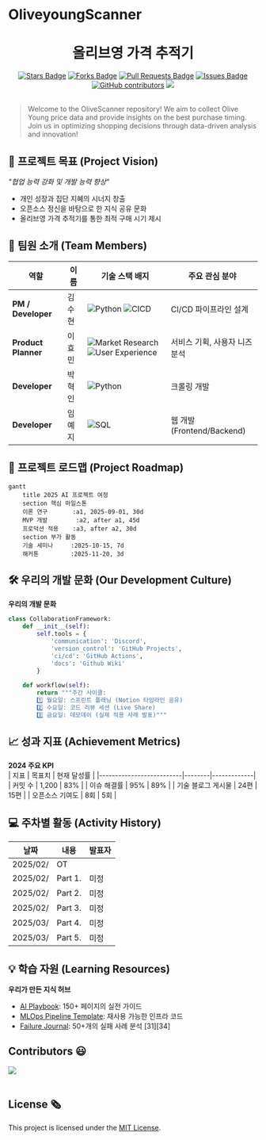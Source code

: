 # OliveyoungScanner

<h1 align="center"> 올리브영 가격 추적기 </h1>

<div align="center">
<a href="https://github.com/Thursday-Zero/OliveyoungScanner/stargazers"><img src="https://img.shields.io/github/stars/Thursday-Zero/OliveyoungScanner" alt="Stars Badge"/></a>
<a href="https://github.com/Thursday-Zero/OliveyoungScanner/network/members"><img src="https://img.shields.io/github/forks/Thursday-Zero/OliveyoungScanner" alt="Forks Badge"/></a>
<a href="https://github.com/Thursday-Zero/OliveyoungScanner/pulls"><img src="https://img.shields.io/github/issues-pr/Thursday-Zero/OliveyoungScanner" alt="Pull Requests Badge"/></a>
<a href="https://github.com/Thursday-Zero/OliveyoungScanner/issues"><img src="https://img.shields.io/github/issues/Thursday-Zero/OliveyoungScanner" alt="Issues Badge"/></a>
<a href="https://github.com/Thursday-Zero/OliveyoungScanner/graphs/contributors"><img alt="GitHub contributors" src="https://img.shields.io/github/contributors/Thursday-Zero/OliveyoungScanner?color=2b9348"></a>
<a href="https://hits.seeyoufarm.com"><img src="https://hits.seeyoufarm.com/api/count/incr/badge.svg?url=https%3A%2F%2Fgithub.com%2FThursday-Zero%2FOliveyoungScanner&count_bg=%2379C83D&title_bg=%23555555&icon=&icon_color=%23E7E7E7&title=hits&edge_flat=false"/></a>
</div>
<br>

<!-- sheilds: https://shields.io/ -->
<!-- hits badge: https://hits.seeyoufarm.com/ -->

> Welcome to the OliveScanner repository! We aim to collect Olive Young price data and provide insights on the best purchase timing. Join us in optimizing shopping decisions through data-driven analysis and innovation!

## 🌟 프로젝트 목표 (Project Vision)
_"협업 능력 강화 및 개발 능력 향상"_  
- 개인 성장과 집단 지혜의 시너지 창출
- 오픈소스 정신을 바탕으로 한 지식 공유 문화
- 올리브영 가격 추적기를 통한 최적 구매 시기 제시

## 🧑 팀원 소개 (Team Members)

| 역할          | 이름 |  기술 스택 배지                                                                 | 주요 관심 분야                          |
|---------------|------|-----------------------------------------------------------------------|----------------------------------------|
| **PM / Developer** | 김수현 | ![Python](https://img.shields.io/badge/Python-3776AB) ![CICD](https://img.shields.io/badge/-CI%2FCD-00A86B?logo=ci-cd&logoColor=white)   | CI/CD 파이프라인 설계             |
| **Product Planner** | 이효민 |  ![Market Research](https://img.shields.io/badge/Market_Research-Analytics-FF5733) ![User Experience](https://img.shields.io/badge/User_Experience-UX-00A86B) | 서비스 기획, 사용자 니즈 분석 |
| **Developer** | 박혁인 | ![Python](https://img.shields.io/badge/Python-3776AB) | 크롤링 개발                  |
| **Developer** | 임예지 | ![SQL](https://img.shields.io/badge/SQL-Advanced-003B57) | 웹 개발(Frontend/Backend)                  |


## 🚀 프로젝트 로드맵 (Project Roadmap)
```mermaid
gantt
    title 2025 AI 프로젝트 여정
    section 핵심 마일스톤
    이론 연구       :a1, 2025-09-01, 30d
    MVP 개발        :a2, after a1, 45d
    프로덕션 적용    :a3, after a2, 30d
    section 부가 활동
    기술 세미나     :2025-10-15, 7d
    해커톤         :2025-11-20, 3d
```


## 🛠️ 우리의 개발 문화 (Our Development Culture)
**우리의 개발 문화**  
```python
class CollaborationFramework:
    def __init__(self):
        self.tools = {
            'communication': 'Discord',
            'version_control': 'GitHub Projects',
            'ci/cd': 'GitHub Actions',
            'docs': 'Github Wiki'
        }
    
    def workflow(self):
        return """주간 사이클:
        1️⃣ 월요일: 스프린트 플래닝 (Notion 타임라인 공유)
        2️⃣ 수요일: 코드 리뷰 세션 (Live Share)
        3️⃣ 금요일: 데모데이 (실제 적용 사례 발표)"""
```


## 📈 성과 지표 (Achievement Metrics)
**2024 주요 KPI**  
| 지표                     | 목표치 | 현재 달성률 |
|--------------------------|--------|-------------|
| 커밋 수                  | 1,200  | 83%         |
| 이슈 해결률              | 95%    | 89%         | 
| 기술 블로그 게시물       | 24편   | 15편        |
| 오픈소스 기여도          | 8회    | 5회         |


## 💻 주차별 활동 (Activity History)

| 날짜 | 내용 | 발표자 | 
| -------- | -------- | ---- |
| 2025/02/ | OT       |      |
| 2025/02/ |  Part 1. | 미정 | 
| 2025/02/ |  Part 2. | 미정 | 
| 2025/02/ |  Part 3. | 미정 | 
| 2025/03/ |  Part 4. | 미정 | 
| 2025/03/ |  Part 5. | 미정 | 



## 💡 학습 자원 (Learning Resources)
**우리가 만든 지식 허브**  
- [AI Playbook](https://github.com/your-org/ai-playbook): 150+ 페이지의 실전 가이드
- [MLOps Pipeline Template](https://github.com/your-org/mlops-template): 재사용 가능한 인프라 코드
- [Failure Journal](https://your-org.github.io/failure-journal): 50+개의 실패 사례 분석 [31][34]

<h2>Contributors 😃</h2>
<a href="https://github.com/Thursday-Zero/OliveyoungScanner/graphs/contributors">
  <img src="https://contrib.rocks/image?repo=Thursday-Zero/OliveyoungScanner" />
</a>
<br><br>

<h2>License 🗞</h2>

This project is licensed under the [MIT License](https://opensource.org/licenses/MIT).
